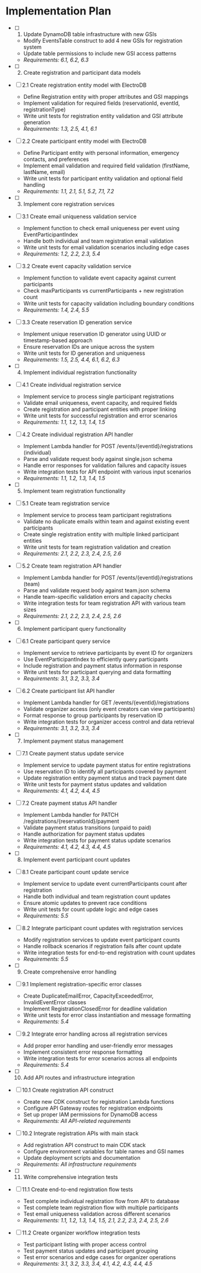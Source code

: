 # Implementation Plan

- [ ] 1. Update DynamoDB table infrastructure with new GSIs
  - Modify EventsTable construct to add 4 new GSIs for registration system
  - Update table permissions to include new GSI access patterns
  - _Requirements: 6.1, 6.2, 6.3_

- [ ] 2. Create registration and participant data models
- [ ] 2.1 Create registration entity model with ElectroDB
  - Define Registration entity with proper attributes and GSI mappings
  - Implement validation for required fields (reservationId, eventId, registrationType)
  - Write unit tests for registration entity validation and GSI attribute generation
  - _Requirements: 1.3, 2.5, 4.1, 6.1_

- [ ] 2.2 Create participant entity model with ElectroDB
  - Define Participant entity with personal information, emergency contacts, and preferences
  - Implement email validation and required field validation (firstName, lastName, email)
  - Write unit tests for participant entity validation and optional field handling
  - _Requirements: 1.1, 2.1, 5.1, 5.2, 7.1, 7.2_

- [ ] 3. Implement core registration services
- [ ] 3.1 Create email uniqueness validation service
  - Implement function to check email uniqueness per event using EventParticipantIndex
  - Handle both individual and team registration email validation
  - Write unit tests for email validation scenarios including edge cases
  - _Requirements: 1.2, 2.2, 2.3, 5.4_

- [ ] 3.2 Create event capacity validation service
  - Implement function to validate event capacity against current participants
  - Check maxParticipants vs currentParticipants + new registration count
  - Write unit tests for capacity validation including boundary conditions
  - _Requirements: 1.4, 2.4, 5.5_

- [ ] 3.3 Create reservation ID generation service
  - Implement unique reservation ID generator using UUID or timestamp-based approach
  - Ensure reservation IDs are unique across the system
  - Write unit tests for ID generation and uniqueness
  - _Requirements: 1.5, 2.5, 4.4, 6.1, 6.2, 6.3_

- [ ] 4. Implement individual registration functionality
- [ ] 4.1 Create individual registration service
  - Implement service to process single participant registrations
  - Validate email uniqueness, event capacity, and required fields
  - Create registration and participant entities with proper linking
  - Write unit tests for successful registration and error scenarios
  - _Requirements: 1.1, 1.2, 1.3, 1.4, 1.5_

- [ ] 4.2 Create individual registration API handler
  - Implement Lambda handler for POST /events/{eventId}/registrations (individual)
  - Parse and validate request body against single.json schema
  - Handle error responses for validation failures and capacity issues
  - Write integration tests for API endpoint with various input scenarios
  - _Requirements: 1.1, 1.2, 1.3, 1.4, 1.5_

- [ ] 5. Implement team registration functionality
- [ ] 5.1 Create team registration service
  - Implement service to process team participant registrations
  - Validate no duplicate emails within team and against existing event participants
  - Create single registration entity with multiple linked participant entities
  - Write unit tests for team registration validation and creation
  - _Requirements: 2.1, 2.2, 2.3, 2.4, 2.5, 2.6_

- [ ] 5.2 Create team registration API handler
  - Implement Lambda handler for POST /events/{eventId}/registrations (team)
  - Parse and validate request body against team.json schema
  - Handle team-specific validation errors and capacity checks
  - Write integration tests for team registration API with various team sizes
  - _Requirements: 2.1, 2.2, 2.3, 2.4, 2.5, 2.6_

- [ ] 6. Implement participant query functionality
- [ ] 6.1 Create participant query service
  - Implement service to retrieve participants by event ID for organizers
  - Use EventParticipantIndex to efficiently query participants
  - Include registration and payment status information in response
  - Write unit tests for participant querying and data formatting
  - _Requirements: 3.1, 3.2, 3.3, 3.4_

- [ ] 6.2 Create participant list API handler
  - Implement Lambda handler for GET /events/{eventId}/registrations
  - Validate organizer access (only event creators can view participants)
  - Format response to group participants by reservation ID
  - Write integration tests for organizer access control and data retrieval
  - _Requirements: 3.1, 3.2, 3.3, 3.4_

- [ ] 7. Implement payment status management
- [ ] 7.1 Create payment status update service
  - Implement service to update payment status for entire registrations
  - Use reservation ID to identify all participants covered by payment
  - Update registration entity payment status and track payment date
  - Write unit tests for payment status updates and validation
  - _Requirements: 4.1, 4.2, 4.4, 4.5_

- [ ] 7.2 Create payment status API handler
  - Implement Lambda handler for PATCH /registrations/{reservationId}/payment
  - Validate payment status transitions (unpaid to paid)
  - Handle authorization for payment status updates
  - Write integration tests for payment status update scenarios
  - _Requirements: 4.1, 4.2, 4.3, 4.4, 4.5_

- [ ] 8. Implement event participant count updates
- [ ] 8.1 Create participant count update service
  - Implement service to update event currentParticipants count after registration
  - Handle both individual and team registration count updates
  - Ensure atomic updates to prevent race conditions
  - Write unit tests for count update logic and edge cases
  - _Requirements: 5.5_

- [ ] 8.2 Integrate participant count updates with registration services
  - Modify registration services to update event participant counts
  - Handle rollback scenarios if registration fails after count update
  - Write integration tests for end-to-end registration with count updates
  - _Requirements: 5.5_

- [ ] 9. Create comprehensive error handling
- [ ] 9.1 Implement registration-specific error classes
  - Create DuplicateEmailError, CapacityExceededError, InvalidEventError classes
  - Implement RegistrationClosedError for deadline validation
  - Write unit tests for error class instantiation and message formatting
  - _Requirements: 5.4_

- [ ] 9.2 Integrate error handling across all registration services
  - Add proper error handling and user-friendly error messages
  - Implement consistent error response formatting
  - Write integration tests for error scenarios across all endpoints
  - _Requirements: 5.4_

- [ ] 10. Add API routes and infrastructure integration
- [ ] 10.1 Create registration API construct
  - Create new CDK construct for registration Lambda functions
  - Configure API Gateway routes for registration endpoints
  - Set up proper IAM permissions for DynamoDB access
  - _Requirements: All API-related requirements_

- [ ] 10.2 Integrate registration APIs with main stack
  - Add registration API construct to main CDK stack
  - Configure environment variables for table names and GSI names
  - Update deployment scripts and documentation
  - _Requirements: All infrastructure requirements_

- [ ] 11. Write comprehensive integration tests
- [ ] 11.1 Create end-to-end registration flow tests
  - Test complete individual registration flow from API to database
  - Test complete team registration flow with multiple participants
  - Test email uniqueness validation across different scenarios
  - _Requirements: 1.1, 1.2, 1.3, 1.4, 1.5, 2.1, 2.2, 2.3, 2.4, 2.5, 2.6_

- [ ] 11.2 Create organizer workflow integration tests
  - Test participant listing with proper access control
  - Test payment status updates and participant grouping
  - Test error scenarios and edge cases for organizer operations
  - _Requirements: 3.1, 3.2, 3.3, 3.4, 4.1, 4.2, 4.3, 4.4, 4.5_